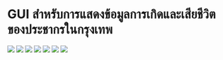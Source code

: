 # GUI สำหรับการแสดงข้อมูลการเกิดและเสียชีวิตของประชากรในกรุงเทพ
![](descriptions/description-1.png)
![](descriptions/description-2.png)
![](descriptions/description-3.png)
![](descriptions/description-4.png)
![](descriptions/description-5.png)
![](descriptions/description-6.png)
![](descriptions/description-7.png)
